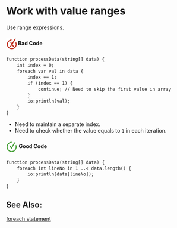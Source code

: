 # Work with value ranges

Use range expressions.

<h4><img align="center" height="30" src="../img/BadCode.png"> Bad Code</h4>

```bal
function processData(string[] data) {
    int index = 0;
    foreach var val in data {
        index += 1;
        if (index == 1) {
            continue; // Need to skip the first value in array
        }
        io:println(val);
    }
}
```

- Need to maintain a separate index.
- Need to check whether the value equals to `1` in each iteration.

<h4><img align="center" height="30" src="../img/GoodCode.png"> Good Code</h4>

```bal
function processData(string[] data) {
    foreach int lineNo in 1 ..< data.length() {
        io:println(data[lineNo]);
    }
}
```

## See Also:

[foreach statement](https://ballerina.io/learn/language-basics/#foreach-statement)